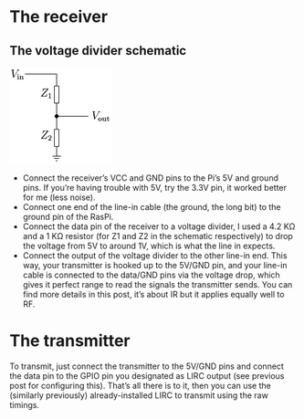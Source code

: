 # The receiver

## The voltage divider schematic
![The voltage divider schematic](divider.png)

* Connect the receiver’s VCC and GND pins to the Pi’s 5V and ground pins. If you’re having trouble with 5V, try the 3.3V pin, it worked better for me (less noise).
* Connect one end of the line-in cable (the ground, the long bit) to the ground pin of the RasPi.
* Connect the data pin of the receiver to a voltage divider, I used a 4.2 KΩ and a 1 KΩ resistor (for Z1 and Z2 in the schematic respectively) to drop the voltage from 5V to around 1V, which is what the line in expects.
* Connect the output of the voltage divider to the other line-in end.
This way, your transmitter is hooked up to the 5V/GND pin, and your line-in cable is connected to the data/GND pins via the voltage drop, which gives it perfect range to read the signals the transmitter sends. You can find more details in this post, it’s about IR but it applies equally well to RF.

# The transmitter

To transmit, just connect the transmitter to the 5V/GND pins and connect the data pin to the GPIO pin you designated as LIRC output (see previous post for configuring this). That’s all there is to it, then you can use the (similarly previously) already-installed LIRC to transmit using the raw timings.
